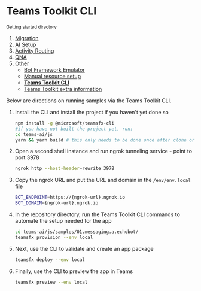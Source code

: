 # Teams Toolkit CLI

<small>Getting started directory</small>

1. [Migration](./00.MIGRATION.md)
2. [AI Setup](./01.AI-SETUP.md)
3. [Activity Routing](./02.ACTIVITY-ROUTING.md)
4. [QNA](./03.QNA.md)
5. [Other](../OTHER/TEAMS-TOOLKIT.md)
   - [Bot Framework Emulator](./BOTFRAMEWORK-EMULATOR.md)
   - [Manual resource setup](./MANUAL-RESOURCE-SETUP.md)
   - [**Teams Toolkit CLI**](./TEAMS-TOOLKIT-CLI.md)
   - [Teams Toolkit extra information](./TEAMS-TOOLKIT.md)

Below are directions on running samples via the Teams Toolkit CLI.

1. Install the CLI and install the project if you haven't yet done so

   ```bash
   npm install -g @microsoft/teamsfx-cli
   #if you have not built the project yet, run:
   cd teams-ai/js
   yarn && yarn build # this only needs to be done once after clone or pull
   ```

1. Open a second shell instance and run ngrok tunneling service - point to port 3978

   ```bash
   ngrok http --host-header=rewrite 3978
   ```

1. Copy the ngrok URL and put the URL and domain in the `/env/env.local` file

   ```bash
   BOT_ENDPOINT=https://{ngrok-url}.ngrok.io
   BOT_DOMAIN={ngrok-url}.ngrok.io
   ```

1. In the repository directory, run the Teams Toolkit CLI commands to automate the setup needed for the app

   ```bash
   cd teams-ai/js/samples/01.messaging.a.echobot/
   teamsfx provision --env local

   ```

1. Next, use the CLI to validate and create an app package

   ```bash
   teamsfx deploy --env local
   ```

1. Finally, use the CLI to preview the app in Teams

   ```bash
   teamsfx preview --env local
   ```
